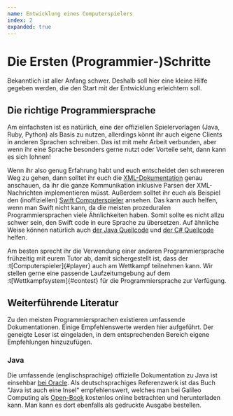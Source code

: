 ```yaml
---
name: Entwicklung eines Computerspielers
index: 2
expanded: true
---
```


# Die Ersten (Programmier-)Schritte

Bekanntlich ist aller Anfang schwer.
Deshalb soll hier eine kleine Hilfe gegeben werden,
die den Start mit der Entwicklung erleichtern soll.

## Die richtige Programmiersprache

Am einfachsten ist es natürlich,
eine der offiziellen Spielervorlagen (Java, Ruby, Python) als Basis zu nutzen,
allerdings könnt ihr auch eigene Clients in anderen Sprachen schreiben.
Das ist mit mehr Arbeit verbunden,
aber wenn ihr eine Sprache besonders gerne nutzt oder Vorteile seht,
dann kann es sich lohnen!

Wenn ihr also genug Erfahrung habt und euch entscheidet den schwereren Weg zu gehen,
dann solltet ihr euch die [XML-Dokumentation](/xml) genau anschauen,
da ihr die ganze Kommunikation inklusive Parsen der XML-Nachrichten implementieren müsst.
Außerdem solltet ihr euch als Beispiel
den (inoffiziellen) [Swift Computerspieler](https://github.com/matthesjh/sc20-swift-client) ansehen.
Das kann auch helfen, wenn man Swift nicht kann,
da die meisten prozeduralen Programmiersprachen viele Ähnlichkeiten haben.
Somit sollte es nicht allzu schwer sein, den Swift code in eure Sprache zu übersetzen.
Auf ähnliche Weise können natürlich auch
[der Java Quellcode](https://github.com/software-challenge/backend/tree/main/player/src)
und [der C# Quellcode](https://github.com/niklasCarstensen/socha-client-csharp) helfen.

Am besten sprecht ihr die Verwendung einer anderen Programmiersprache frühzeitig mit eurem Tutor ab,
damit sichergestellt ist, dass der :t[Computerspieler]{#player} auch am Wettkampf teilnehmen kann.
Wir stellen gerne eine passende Laufzeitumgebung auf dem :t[Wettkampfsystem]{#contest}
für die Programmiersprache zur Verfügung.

## Weiterführende Literatur

Zu den meisten Programmiersprachen existieren umfassende Dokumentationen.
Einige Empfehlenswerte werden hier aufgeführt.
Der geneigte Leser ist eingeladen, in dem entsprechenden Bereich eigene Empfehlungen hinzuzufügen.

### Java

Die umfassende (englischsprachige) offizielle Dokumentation zu Java
ist einsehbar [bei Oracle](https://docs.oracle.com/en/java/javase/11/core/java-core-libraries1.html).
Als deutschsprachiges Referenzwerk ist das Buch "Java ist auch eine Insel" empfehlenswert,
welches man bei Galileo Computing als
[Open-Book](http://openbook.galileocomputing.de/javainsel)
kostenlos online betrachten und herunterladen kann.
Man kann es dort ebenfalls als gedruckte Ausgabe bestellen.
